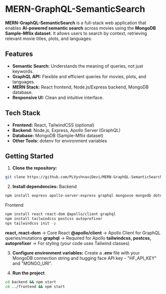 # MERN-GraphQL-SemanticSearch

**MERN-GraphQL-SemanticSearch** is a full-stack web application that enables **AI-powered semantic search** across movies using the **MongoDB Sample-Mflix dataset**. It allows users to search by context, retrieving relevant movie titles, plots, and languages.

## Features
- **Semantic Search:** Understands the meaning of queries, not just keywords.
- **GraphQL API:** Flexible and efficient queries for movies, plots, and languages.
- **MERN Stack:** React frontend, Node.js/Express backend, MongoDB database.
- **Responsive UI:** Clean and intuitive interface.

## Tech Stack
- **Frontend:** React, TailwindCSS (optional)
- **Backend:** Node.js, Express, Apollo Server (GraphQL)
- **Database:** MongoDB (Sample-Mflix dataset)
- **Other Tools:** dotenv for environment variables

## Getting Started

1. **Clone the repository:**
```bash
git clone https://github.com/PLVyshnaviDevi/MERN-GraphQL-SemanticSearch.git
```

2. **Install dependencies:**
Backend
```bash
npm install express apollo-server-express graphql mongoose mongodb dotenv @huggingface/inference
```
Frontend
```bash
npm install react react-dom @apollo/client graphql
npm install tailwindcss postcss autoprefixer
npx tailwindcss init -p
```

**react, react-dom** → Core React
**@apollo/client** → Apollo Client for GraphQL queries/mutations
**graphql** → Required for Apollo
**tailwindcss, postcss, autoprefixer** → For styling (your code uses Tailwind classes)

3. **Configure environment variables:**
    Create a **.env** file with your MongoDB connection string and hugging face API key - "HF_API_KEY" and "MONGO_URI".

4. **Run the project**
```bash
cd backend && npm start
cd ../frontend && npm start
```
